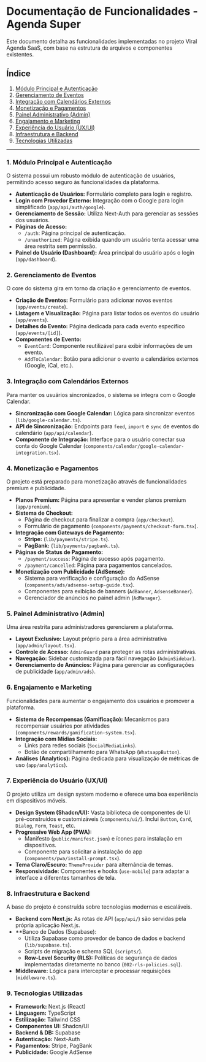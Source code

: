 # Documentação de Funcionalidades - Agenda Super

Este documento detalha as funcionalidades implementadas no projeto Viral Agenda SaaS, com base na estrutura de arquivos e componentes existentes.

## Índice

1.  [Módulo Principal e Autenticação](#1-módulo-principal-e-autenticação)
2.  [Gerenciamento de Eventos](#2-gerenciamento-de-eventos)
3.  [Integração com Calendários Externos](#3-integração-com-calendários-externos)
4.  [Monetização e Pagamentos](#4-monetização-e-pagamentos)
5.  [Painel Administrativo (Admin)](#5-painel-administrativo-admin)
6.  [Engajamento e Marketing](#6-engajamento-e-marketing)
7.  [Experiência do Usuário (UX/UI)](#7-experiência-do-usuário-uxui)
8.  [Infraestrutura e Backend](#8-infraestrutura-e-backend)
9.  [Tecnologias Utilizadas](#9-tecnologias-utilizadas)

---

### 1. Módulo Principal e Autenticação

O sistema possui um robusto módulo de autenticação de usuários, permitindo acesso seguro às funcionalidades da plataforma.

-   **Autenticação de Usuários:** Formulário completo para login e registro.
-   **Login com Provedor Externo:** Integração com o Google para login simplificado (`app/api/auth/google`).
-   **Gerenciamento de Sessão:** Utiliza Next-Auth para gerenciar as sessões dos usuários.
-   **Páginas de Acesso:**
    -   `/auth`: Página principal de autenticação.
    -   `/unauthorized`: Página exibida quando um usuário tenta acessar uma área restrita sem permissão.
-   **Painel do Usuário (Dashboard):** Área principal do usuário após o login (`app/dashboard`).

### 2. Gerenciamento de Eventos

O core do sistema gira em torno da criação e gerenciamento de eventos.

-   **Criação de Eventos:** Formulário para adicionar novos eventos (`app/events/create`).
-   **Listagem e Visualização:** Página para listar todos os eventos do usuário (`app/events`).
-   **Detalhes do Evento:** Página dedicada para cada evento específico (`app/events/[id]`).
-   **Componentes de Evento:**
    -   `EventCard`: Componente reutilizável para exibir informações de um evento.
    -   `AddToCalendar`: Botão para adicionar o evento a calendários externos (Google, iCal, etc.).

### 3. Integração com Calendários Externos

Para manter os usuários sincronizados, o sistema se integra com o Google Calendar.

-   **Sincronização com Google Calendar:** Lógica para sincronizar eventos (`lib/google-calendar.ts`).
-   **API de Sincronização:** Endpoints para `feed`, `import` e `sync` de eventos do calendário (`app/api/calendar`).
-   **Componente de Integração:** Interface para o usuário conectar sua conta do Google Calendar (`components/calendar/google-calendar-integration.tsx`).

### 4. Monetização e Pagamentos

O projeto está preparado para monetização através de funcionalidades premium e publicidade.

-   **Planos Premium:** Página para apresentar e vender planos premium (`app/premium`).
-   **Sistema de Checkout:**
    -   Página de checkout para finalizar a compra (`app/checkout`).
    -   Formulário de pagamento (`components/payments/checkout-form.tsx`).
-   **Integração com Gateways de Pagamento:**
    -   **Stripe:** (`lib/payments/stripe.ts`).
    -   **PagBank:** (`lib/payments/pagbank.ts`).
-   **Páginas de Status de Pagamento:**
    -   `/payment/success`: Página de sucesso após pagamento.
    -   `/payment/cancelled`: Página para pagamentos cancelados.
-   **Monetização com Publicidade (AdSense):**
    -   Sistema para verificação e configuração do AdSense (`components/ads/adsense-setup-guide.tsx`).
    -   Componentes para exibição de banners (`AdBanner`, `AdsenseBanner`).
    -   Gerenciador de anúncios no painel admin (`AdManager`).

### 5. Painel Administrativo (Admin)

Uma área restrita para administradores gerenciarem a plataforma.

-   **Layout Exclusivo:** Layout próprio para a área administrativa (`app/admin/layout.tsx`).
-   **Controle de Acesso:** `AdminGuard` para proteger as rotas administrativas.
-   **Navegação:** Sidebar customizada para fácil navegação (`AdminSidebar`).
-   **Gerenciamento de Anúncios:** Página para gerenciar as configurações de publicidade (`app/admin/ads`).

### 6. Engajamento e Marketing

Funcionalidades para aumentar o engajamento dos usuários e promover a plataforma.

-   **Sistema de Recompensas (Gamificação):** Mecanismos para recompensar usuários por atividades (`components/rewards/gamification-system.tsx`).
-   **Integração com Mídias Sociais:**
    -   Links para redes sociais (`SocialMediaLinks`).
    -   Botão de compartilhamento para WhatsApp (`WhatsappButton`).
-   **Análises (Analytics):** Página dedicada para visualização de métricas de uso (`app/analytics`).

### 7. Experiência do Usuário (UX/UI)

O projeto utiliza um design system moderno e oferece uma boa experiência em dispositivos móveis.

-   **Design System (Shadcn/UI):** Vasta biblioteca de componentes de UI pré-construídos e customizáveis (`components/ui/`). Inclui `Button`, `Card`, `Dialog`, `Form`, `Toast`, etc.
-   **Progressive Web App (PWA):**
    -   Manifesto (`public/manifest.json`) e ícones para instalação em dispositivos.
    -   Componente para solicitar a instalação do app (`components/pwa/install-prompt.tsx`).
-   **Tema Claro/Escuro:** `ThemeProvider` para alternância de temas.
-   **Responsividade:** Componentes e hooks (`use-mobile`) para adaptar a interface a diferentes tamanhos de tela.

### 8. Infraestrutura e Backend

A base do projeto é construída sobre tecnologias modernas e escaláveis.

-   **Backend com Next.js:** As rotas de API (`app/api/`) são servidas pela própria aplicação Next.js.
-   **Banco de Dados (Supabase):
    -   Utiliza Supabase como provedor de banco de dados e backend (`lib/supabase.ts`).
    -   Scripts de migração e schema SQL (`scripts/`).
    -   **Row-Level Security (RLS):** Políticas de segurança de dados implementadas diretamente no banco (`002-rls-policies.sql`).
-   **Middleware:** Lógica para interceptar e processar requisições (`middleware.ts`).

### 9. Tecnologias Utilizadas

-   **Framework:** Next.js (React)
-   **Linguagem:** TypeScript
-   **Estilização:** Tailwind CSS
-   **Componentes UI:** Shadcn/UI
-   **Backend & DB:** Supabase
-   **Autenticação:** Next-Auth
-   **Pagamentos:** Stripe, PagBank
-   **Publicidade:** Google AdSense
